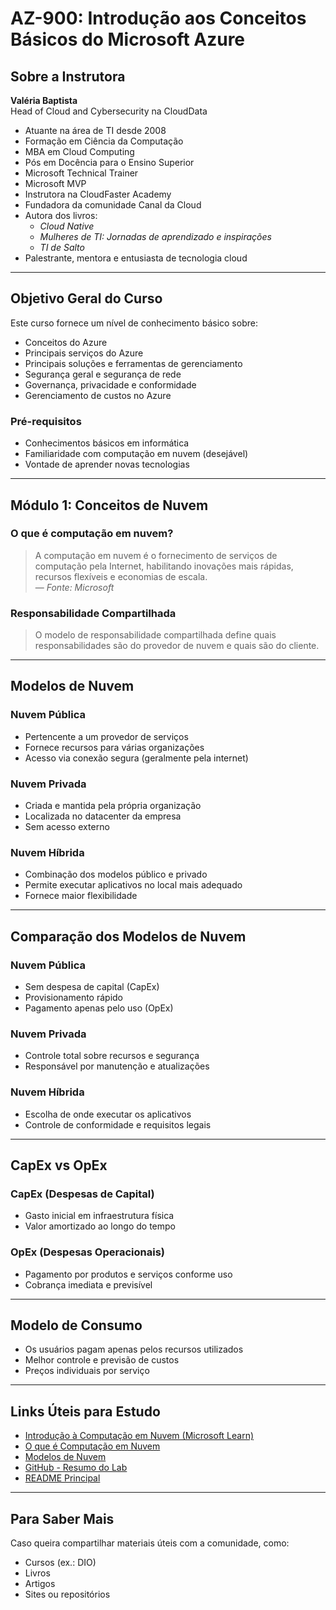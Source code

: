 
# AZ-900: Introdução aos Conceitos Básicos do Microsoft Azure

## Sobre a Instrutora

**Valéria Baptista**  
Head of Cloud and Cybersecurity na CloudData  

- Atuante na área de TI desde 2008
- Formação em Ciência da Computação
- MBA em Cloud Computing
- Pós em Docência para o Ensino Superior
- Microsoft Technical Trainer
- Microsoft MVP
- Instrutora na CloudFaster Academy
- Fundadora da comunidade Canal da Cloud
- Autora dos livros:
  - *Cloud Native*
  - *Mulheres de TI: Jornadas de aprendizado e inspirações*
  - *TI de Salto*
- Palestrante, mentora e entusiasta de tecnologia cloud

---

## Objetivo Geral do Curso

Este curso fornece um nível de conhecimento básico sobre:

- Conceitos do Azure
- Principais serviços do Azure
- Principais soluções e ferramentas de gerenciamento
- Segurança geral e segurança de rede
- Governança, privacidade e conformidade
- Gerenciamento de custos no Azure

### Pré-requisitos

- Conhecimentos básicos em informática
- Familiaridade com computação em nuvem (desejável)
- Vontade de aprender novas tecnologias

---

## Módulo 1: Conceitos de Nuvem

### O que é computação em nuvem?

> A computação em nuvem é o fornecimento de serviços de computação pela Internet, habilitando inovações mais rápidas, recursos flexíveis e economias de escala.  
> — *Fonte: Microsoft*

### Responsabilidade Compartilhada

> O modelo de responsabilidade compartilhada define quais responsabilidades são do provedor de nuvem e quais são do cliente.

---

## Modelos de Nuvem

### Nuvem Pública

- Pertencente a um provedor de serviços
- Fornece recursos para várias organizações
- Acesso via conexão segura (geralmente pela internet)

### Nuvem Privada

- Criada e mantida pela própria organização
- Localizada no datacenter da empresa
- Sem acesso externo

### Nuvem Híbrida

- Combinação dos modelos público e privado
- Permite executar aplicativos no local mais adequado
- Fornece maior flexibilidade

---

## Comparação dos Modelos de Nuvem

### Nuvem Pública

- Sem despesa de capital (CapEx)
- Provisionamento rápido
- Pagamento apenas pelo uso (OpEx)

### Nuvem Privada

- Controle total sobre recursos e segurança
- Responsável por manutenção e atualizações

### Nuvem Híbrida

- Escolha de onde executar os aplicativos
- Controle de conformidade e requisitos legais

---

## CapEx vs OpEx

### CapEx (Despesas de Capital)

- Gasto inicial em infraestrutura física
- Valor amortizado ao longo do tempo

### OpEx (Despesas Operacionais)

- Pagamento por produtos e serviços conforme uso
- Cobrança imediata e previsível

---

## Modelo de Consumo

- Os usuários pagam apenas pelos recursos utilizados
- Melhor controle e previsão de custos
- Preços individuais por serviço

---

## Links Úteis para Estudo

- [Introdução à Computação em Nuvem (Microsoft Learn)](https://learn.microsoft.com/training/modules/describe-cloud-compute/2-introduction-cloud-compute)
- [O que é Computação em Nuvem](https://learn.microsoft.com/training/modules/describe-cloud-compute/3-what-cloud-compute)
- [Modelos de Nuvem](https://learn.microsoft.com/training/modules/describe-cloud-compute/5-define-cloud-models)
- [GitHub - Resumo do Lab](https://github.com/PedroSimonato/resumo-do-lab/tree/main)
- [README Principal](../../README.md)


---

## Para Saber Mais

Caso queira compartilhar materiais úteis com a comunidade, como:

- Cursos (ex.: DIO)
- Livros
- Artigos
- Sites ou repositórios
